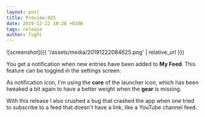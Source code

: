 ```yaml
---
layout: post
title: Preview:025
date: 2019-12-22 10:26 +0200
tags: release
author: Tughi
---
```


![screenshot]({{ '/assets/media/20191222084625.png' | relative_url }})

You get a notification when new entries have been added to **My Feed**. This feature can be toggled in the settings screen.

As notification icon, I'm using the **core** of the launcher icon, which has been tweaked a bit again to have a better weight when the **gear** is missing.

With this release I also crushed a bug that crashed the app when one tried to subscribe to a feed that doesn't have a link, like a YouTube channel feed.
